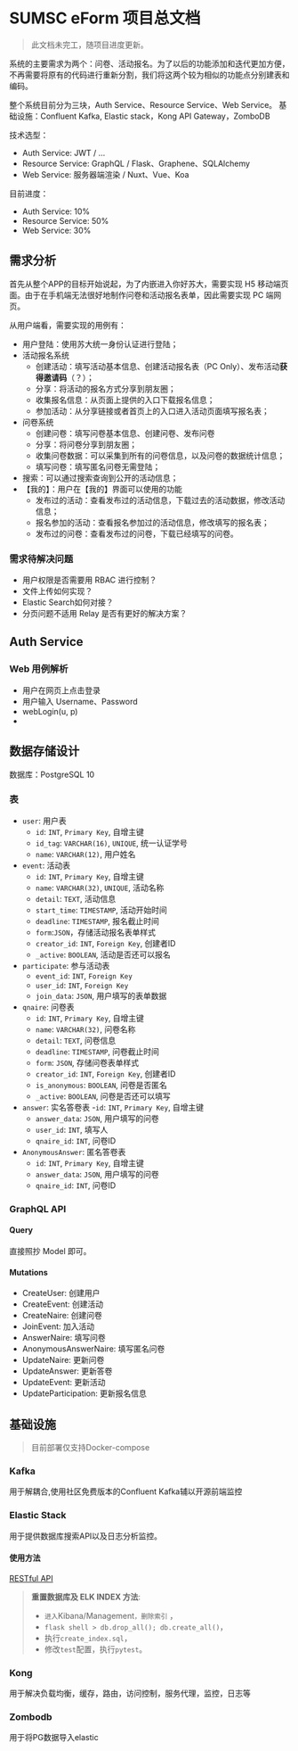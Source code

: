 # SUMSC eForm 项目总文档

> 此文档未完工，随项目进度更新。

系统的主要需求为两个：问卷、活动报名。为了以后的功能添加和迭代更加方便，不再需要将原有的代码进行重新分割，我们将这两个较为相似的功能点分别建表和编码。

整个系统目前分为三块，Auth Service、Resource Service、Web Service。
基础设施：Confluent Kafka, Elastic stack，Kong API Gateway，ZomboDB

技术选型：
- Auth Service: JWT / ...
- Resource Service: GraphQL / Flask、Graphene、SQLAlchemy
- Web Service: 服务器端渲染 / Nuxt、Vue、Koa

目前进度：
- Auth Service: 10%
- Resource Service: 50%
- Web Service: 30%

## 需求分析

首先从整个APP的目标开始说起，为了内嵌进入你好苏大，需要实现 H5 移动端页面。由于在手机端无法很好地制作问卷和活动报名表单，因此需要实现 PC 端网页。

从用户端看，需要实现的用例有：
- 用户登陆：使用苏大统一身份认证进行登陆；
- 活动报名系统
    - 创建活动：填写活动基本信息、创建活动报名表（PC Only）、发布活动**获得邀请码**（？）；
    - 分享：将活动的报名方式分享到朋友圈；
    - 收集报名信息：从页面上提供的入口下载报名信息；
    - 参加活动：从分享链接或者首页上的入口进入活动页面填写报名表；
- 问卷系统
    - 创建问卷：填写问卷基本信息、创建问卷、发布问卷
    - 分享：将问卷分享到朋友圈；
    - 收集问卷数据：可以采集到所有的问卷信息，以及问卷的数据统计信息；
    - 填写问卷：填写匿名问卷无需登陆；
- 搜索：可以通过搜索查询到公开的活动信息；
- 【我的】：用户在【我的】界面可以使用的功能
    - 发布过的活动：查看发布过的活动信息，下载过去的活动数据，修改活动信息；
    - 报名参加的活动：查看报名参加过的活动信息，修改填写的报名表；
    - 发布过的问卷：查看发布过的问卷，下载已经填写的问卷。

### 需求待解决问题

- 用户权限是否需要用 RBAC 进行控制？
- 文件上传如何实现？
- Elastic Search如何对接？
- 分页问题不适用 Relay 是否有更好的解决方案？


## Auth Service

### Web 用例解析

- 用户在网页上点击登录
- 用户输入 Username、Password
- webLogin(u, p)
- 

## 数据存储设计

数据库：PostgreSQL 10

### 表

- `user`: 用户表
    - `id`: `INT`, `Primary Key`, 自增主键
    - `id_tag`: `VARCHAR(16)`, `UNIQUE`, 统一认证学号
    - `name`: `VARCHAR(12)`, 用户姓名
- `event`: 活动表
    - `id`: `INT`, `Primary Key`, 自增主键
    - `name`: `VARCHAR(32)`, `UNIQUE`, 活动名称
    - `detail`: `TEXT`, 活动信息
    - `start_time`: `TIMESTAMP`, 活动开始时间
    - `deadline`: `TIMESTAMP`, 报名截止时间
    - `form`:`JSON`，存储活动报名表单样式
    - `creator_id`: `INT`, `Foreign Key`, 创建者ID
    - `_active`: `BOOLEAN`, 活动是否还可以报名
- `participate`: 参与活动表
    - `event_id`: `INT`, `Foreign Key`
    - `user_id`: `INT`, `Foreign Key`
    - `join_data`: `JSON`, 用户填写的表单数据
- `qnaire`: 问卷表
    - `id`: `INT`, `Primary Key`, 自增主键
    - `name`: `VARCHAR(32)`, 问卷名称
    - `detail`: `TEXT`, 问卷信息
    - `deadline`: `TIMESTAMP`, 问卷截止时间
    - `form`: `JSON`, 存储问卷表单样式
    - `creator_id`: `INT`, `Foreign Key`, 创建者ID
    - `is_anonymous`: `BOOLEAN`, 问卷是否匿名
    - `_active`: `BOOLEAN`, 问卷是否还可以填写
- `answer`: 实名答卷表 
    -`id`: `INT`, `Primary Key`, 自增主键
    - `answer_data`: `JSON`, 用户填写的问卷
    - `user_id`: `INT`, 填写人
    - `qnaire_id`: `INT`, 问卷ID
- `AnonymousAnswer`: 匿名答卷表
    - `id`: `INT`, `Primary Key`, 自增主键
    - `answer_data`: `JSON`, 用户填写的问卷
    - `qnaire_id`: `INT`, 问卷ID

### GraphQL API

#### Query

直接照抄 Model 即可。

#### Mutations

- CreateUser: 创建用户
- CreateEvent: 创建活动
- CreateNaire: 创建问卷
- JoinEvent: 加入活动
- AnswerNaire: 填写问卷
- AnonymousAnswerNaire: 填写匿名问卷
- UpdateNaire: 更新问卷
- UpdateAnswer: 更新答卷
- UpdateEvent: 更新活动
- UpdateParticipation: 更新报名信息

## 基础设施

> 目前部署仅支持Docker-compose

### Kafka

用于解耦合,使用社区免费版本的Confluent Kafka辅以开源前端监控

### Elastic Stack

用于提供数据库搜索API以及日志分析监控。

#### 使用方法

[RESTful API](https://www.elastic.co/guide/index.html)

>  **重置数据库及 ELK INDEX 方法**:
> - `进入`Kibana/Management`，删除索引` ，
> - `flask shell > db.drop_all(); db.create_all()`，
> - 执行`create_index.sql`，
> - 修改`test`配置，执行`pytest`。

### Kong

用于解决负载均衡，缓存，路由，访问控制，服务代理，监控，日志等

### Zombodb

用于将PG数据导入elastic

